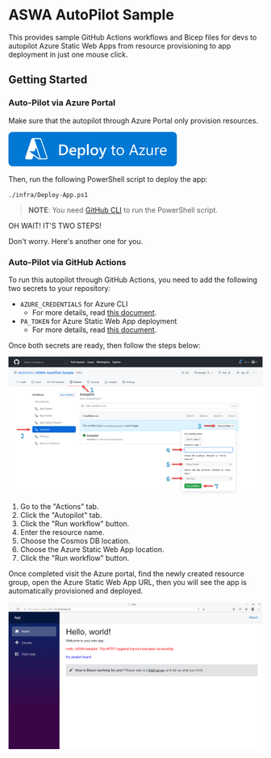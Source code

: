 # ASWA AutoPilot Sample #

This provides sample GitHub Actions workflows and Bicep files for devs to autopilot Azure Static Web Apps from resource provisioning to app deployment in just one mouse click.


## Getting Started ##

### Auto-Pilot via Azure Portal ###

Make sure that the autopilot through Azure Portal only provision resources.

[![Deploy To Azure](https://raw.githubusercontent.com/Azure/azure-quickstart-templates/master/1-CONTRIBUTION-GUIDE/images/deploytoazure.svg?sanitize=true)](https://portal.azure.com/#create/Microsoft.Template/uri/https%3A%2F%2Fraw.githubusercontent.com%2Fdevkimchi%2FASWA-AutoPilot-Sample%2Fmain%2Finfra%2Fazuredeploy.json)

Then, run the following PowerShell script to deploy the app:

```pwsh
./infra/Deploy-App.ps1
```

> **NOTE**: You need [GitHub CLI](https://cli.github.com) to run the PowerShell script.

OH WAIT! IT'S TWO STEPS!

Don't worry. Here's another one for you.


### Auto-Pilot via GitHub Actions ###

To run this autopilot through GitHub Actions, you need to add the following two secrets to your repository:

* `AZURE_CREDENTIALS` for Azure CLI
  * For more details, read [this document](https://github.com/Azure/login#configure-a-service-principal-with-a-secret).
* `PA_TOKEN` for Azure Static Web App deployment
  * For more details, read [this document](https://docs.github.com/en/authentication/keeping-your-account-and-data-secure/creating-a-personal-access-token).

Once both secrets are ready, then follow the steps below:

![GitHub Actions Autopilot](./images/autopilot.png)

1. Go to the "Actions" tab.
2. Click the "Autopilot" tab.
3. Click the "Run workflow" button.
4. Enter the resource name.
5. Choose the Cosmos DB location.
6. Choose the Azure Static Web App location.
7. Click the "Run workflow" button.

Once completed visit the Azure portal, find the newly created resource group, open the Azure Static Web App URL, then you will see the app is automatically provisioned and deployed.

![Azure Static Web App](./images/aswa.png)

